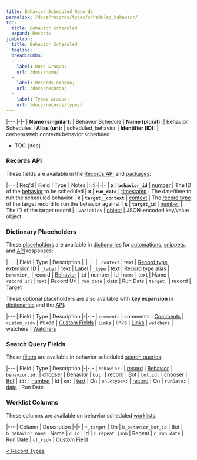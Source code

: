 ```yaml
---
title: Behavior Scheduled Records
permalink: /docs/records/types/scheduled_behavior/
toc:
  title: Behavior Scheduled
  expand: Records
jumbotron:
  title: Behavior Scheduled
  tagline: 
  breadcrumbs:
  -
    label: Docs &raquo;
    url: /docs/home/
  -
    label: Records &raquo;
    url: /docs/records/
  -
    label: Types &raquo;
    url: /docs/records/types/
---
```


|---
|-|-
| **Name (singular):** | Behavior Schedule
| **Name (plural):** | Behavior Schedules
| **Alias (uri):** | scheduled_behavior
| **Identifier (ID):** | cerberusweb.contexts.behavior.scheduled

* TOC
{:toc}

### Records API

These fields are available in the [Records API](/docs/api/endpoints/records/) and [packages](/docs/packages/):

|---
| Req'd | Field | Type | Notes
|:-:|-|-|-
| **x** | **`behavior_id`** | [number](/docs/records/fields/types/number/) | The ID of the [behavior](/docs/records/types/behavior/) to be scheduled 
| **x** | **`run_date`** | [timestamp](/docs/records/fields/types/timestamp/) | The date/time to run the scheduled behavior 
| **x** | **`target__context`** | [context](/docs/records/fields/types/context/) | The [record type](/docs/records/types/) of the target record to run the behavior against 
| **x** | **`target_id`** | [number](/docs/records/fields/types/number/) | The ID of the target record 
|   | `variables` | [object](/docs/records/fields/types/object/) | JSON-encoded key/value object 

### Dictionary Placeholders

These [placeholders](/docs/scripting/variables/#placeholders) are available in [dictionaries](/docs/guide/developers/dictionaries/) for [automations](/docs/automations/), [snippets](/docs/snippets/), and [API](/docs/api/) responses:

|---
| Field | Type | Description
|-|-|-
| `_context` | text | [Record type](/docs/records/types/) extension ID
| `_label` | text | Label
| `_type` | text | [Record type](/docs/records/types/) alias
| `behavior_` | record | [Behavior](/docs/records/types/behavior/)
| `id` | number | Id
| `name` | text | Name
| `record_url` | text | Record Url
| `run_date` | date | Run Date
| `target_` | record | Target

These optional placeholders are also available with **key expansion** in [dictionaries](/docs/guide/developers/dictionaries/#key-expansion) and the [API](/docs/api/responses/#expanding-keys-in-api-requests):

|---
| Field | Type | Description
|-|-|-
| `comments` | comments | [Comments](/docs/guide/developers/dictionaries/#key-expansion)
| `custom_<id>` | mixed | [Custom Fields](/docs/guide/developers/dictionaries/#key-expansion)
| `links` | links | [Links](/docs/guide/developers/dictionaries/#key-expansion)
| `watchers` | watchers | [Watchers](/docs/guide/developers/dictionaries/#key-expansion)
	
### Search Query Fields

These [filters](/docs/search/#filters) are available in behavior scheduled [search queries](/docs/search/):

|---
| Field | Type | Description
|-|-|-
| `behavior:` | [record](/docs/search/#deep-search) | [Behavior](/docs/records/types/behavior/)
| `behavior.id:` | [chooser](/docs/search/#choosers) | [Behavior](/docs/records/types/behavior/)
| `bot:` | [record](/docs/search/#deep-search) | [Bot](/docs/records/types/bot/)
| `bot.id:` | [chooser](/docs/search/#choosers) | [Bot](/docs/records/types/bot/)
| `id:` | [number](/docs/search/#numbers) | Id
| `on:` | [text](/docs/search/#text) | On
| `on.<type>:` | [record](/docs/search/#deep-search) | On
| `runDate:` | [date](/docs/search/#dates) | Run Date
	
### Worklist Columns

These columns are available on behavior scheduled [worklists](/docs/worklists/):

|---
| Column | Description
|-|-
| `*_target` | On
| `b_behavior_bot_id` | Bot
| `b_behavior_name` | Name
| `c_id` | Id
| `c_repeat_json` | Repeat
| `c_run_date` | Run Date
| `cf_<id>` | [Custom Field](/docs/records/types/custom_field/)

<div class="section-nav">
	<div class="left">
		<a href="/docs/records/types/" class="prev">&lt; Record Types</a>
	</div>
	<div class="right align-right">
	</div>
</div>
<div class="clear"></div>